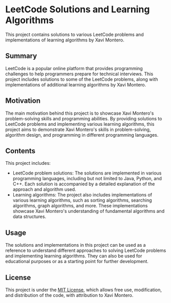 # LeetCode Solutions and Learning Algorithms

This project contains solutions to various LeetCode problems and implementations of learning algorithms by Xavi Montero.

## Summary
LeetCode is a popular online platform that provides programming challenges to help programmers prepare for technical interviews. This project includes solutions to some of the LeetCode problems, along with implementations of additional learning algorithms by Xavi Montero.

## Motivation
The main motivation behind this project is to showcase Xavi Montero's problem-solving skills and programming abilities. By providing solutions to LeetCode problems and implementing various learning algorithms, this project aims to demonstrate Xavi Montero's skills in problem-solving, algorithm design, and programming in different programming languages.

## Contents
This project includes:
- LeetCode problem solutions: The solutions are implemented in various programming languages, including but not limited to Java, Python, and C++. Each solution is accompanied by a detailed explanation of the approach and algorithm used.
- Learning algorithms: The project also includes implementations of various learning algorithms, such as sorting algorithms, searching algorithms, graph algorithms, and more. These implementations showcase Xavi Montero's understanding of fundamental algorithms and data structures.

## Usage
The solutions and implementations in this project can be used as a reference to understand different approaches to solving LeetCode problems and implementing learning algorithms. They can also be used for educational purposes or as a starting point for further development.

## License
This project is under the [MIT License](LICENSE), which allows free use, modification, and distribution of the code, with attribution to Xavi Montero.

